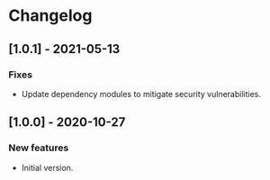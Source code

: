 # Changelog

## [1.0.1] - 2021-05-13

### Fixes
- Update dependency modules to mitigate security vulnerabilities.

## [1.0.0] - 2020-10-27

### New features
- Initial version.
